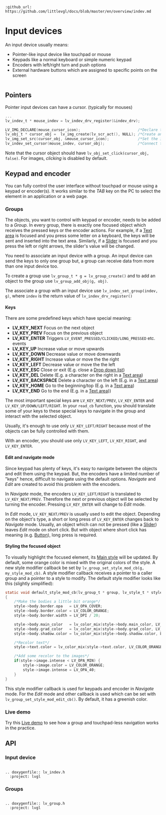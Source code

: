 ```eval_rst
:github_url: https://github.com/littlevgl/docs/blob/master/en/overview/indev.md
```
# Input devices

An input device usually means:
- Pointer-like input device like touchpad or mouse
- Keypads like a normal keyboard or simple numeric keypad
- Encoders with left/right turn and push options
- External hardware buttons which are assigned to specific points on the screen


``` important:: Before reading further, please read the [Porting](/porting/indev) section of Input devices
```

## Pointers

Pointer input devices can have a cursor. (typically for mouses)

```c
...
lv_indev_t * mouse_indev = lv_indev_drv_register(&indev_drv);

LV_IMG_DECLARE(mouse_cursor_icon);                          /*Declare the image file.*/
lv_obj_t * cursor_obj =  lv_img_create(lv_scr_act(), NULL); /*Create an image object for the cursor */
lv_img_set_src(cursor_obj, &mouse_cursor_icon);             /*Set the image source*/
lv_indev_set_cursor(mouse_indev, cursor_obj);               /*Connect the image  object to the driver*/

```

Note that the cursor object should have `lv_obj_set_click(cursor_obj, false)`.
For images, *clicking* is disabled by default.

## Keypad and encoder

You can fully control the user interface without touchpad or mouse using a keypad or encoder(s). It works similar to the *TAB* key on the PC to select the element in an application or a web page.

### Groups

The objects, you want to control with keypad or encoder, needs to be added to a *Group*.
In every group, there is exactly one focused object which receives the pressed keys or the encoder actions.
For example, if a [Text area](/object-types/ta) is focused and you press some letter on a keyboard, the keys will be sent and inserted into the text area.
Similarly, if a [Slider](/object-types/slider) is focused and you press the left or right arrows, the slider's value will be changed.

You need to associate an input device with a group. An input device can send the keys to only one group but, a group can receive data from more than one input device too.

To create a group use `lv_group_t * g = lv_group_create()` and to add an object to the group use `lv_group_add_obj(g, obj)`.

The associate a group with an input device use `lv_indev_set_group(indev, g)`, where `indev` is the return value of `lv_indev_drv_register()`

#### Keys
There are some predefined keys which have special meaning:
- **LV_KEY_NEXT** Focus on the next object
- **LV_KEY_PREV** Focus on the previous object
- **LV_KEY_ENTER** Triggers `LV_EVENT_PRESSED/CLICKED/LONG_PRESSED` etc. events
- **LV_KEY_UP** Increase value or move upwards
- **LV_KEY_DOWN** Decrease value or move downwards
- **LV_KEY_RIGHT** Increase value or move the the right
- **LV_KEY_LEFT** Decrease value or move the the left
- **LV_KEY_ESC**  Close or exit (E.g. close a [Drop down list](/object-types/ddlist))
- **LV_KEY_DEL**  Delete (E.g. a character on the right in a [Text area](/object-types/ta))
- **LV_KEY_BACKSPACE** Delete a character on the left (E.g. in a [Text area](/object-types/ta))
- **LV_KEY_HOME** Go to the beginning/top (E.g. in a [Text area](/object-types/ta))
- **LV_KEY_END** Go to the end (E.g. in a [Text area](/object-types/ta)))

The most important special keys are `LV_KEY_NEXT/PREV`, `LV_KEY_ENTER` and `LV_KEY_UP/DOWN/LEFT/RIGHT`.
In your `read_cb` function, you should translate some of your keys to these special keys to navigate in the group and interact with the selected object.

Usually, it's enough to use only `LV_KEY_LEFT/RIGHT` because most of the objects can be fully controlled with them.

With an encoder, you should use only `LV_KEY_LEFT`, `LV_KEY_RIGHT`, and `LV_KEY_ENTER`.

#### Edit and navigate mode

Since keypad has plenty of keys, it's easy to navigate between the objects and edit them using the keypad. But, the encoders have a limited number of "keys" hence, difficult to navigate using the default options. *Navigate* and *Edit* are created to avoid this problem with the encoders.

In *Navigate* mode, the encoders `LV_KEY_LEFT/RIGHT` is translated to `LV_KEY_NEXT/PREV`. Therefore the next or previous object will be selected by turning the encoder.
Pressing `LV_KEY_ENTER` will change to *Edit* mode.

In *Edit* mode, `LV_KEY_NEXT/PREV` is usually used to edit the object.
Depending on the object's type, a short or long press of `LV_KEY_ENTER` changes back to *Navigate* mode.
Usually, an object which can not be pressed (like a [Slider](/object-types/slider)) leaves *Edit* mode on short click. But with object where short click has meaning (e.g. [Button](/object-types/btn)), long press is required.

#### Styling the focused object
To visually highlight the focused element, its [Main style](/overview/style#use-the-styles) will be updated.
By default, some orange color is mixed with the original colors of the style.
A new style modifier callback be set by `lv_group_set_style_mod_cb(g, my_style_mod_cb)`. A style modifier callback receives a pointer to a caller group and a pointer to a style to modify.
The default style modifier looks like this (slightly simplified):
```c
static void default_style_mod_cb(lv_group_t * group, lv_style_t * style)
{
    /*Make the bodies a little bit orange*/
    style->body.border.opa   = LV_OPA_COVER;
    style->body.border.color = LV_COLOR_ORANGE;
    style->body.border.width = LV_DPI / 20;

    style->body.main_color   = lv_color_mix(style->body.main_color, LV_COLOR_ORANGE, LV_OPA_70);
    style->body.grad_color   = lv_color_mix(style->body.grad_color, LV_COLOR_ORANGE, LV_OPA_70);
    style->body.shadow.color = lv_color_mix(style->body.shadow.color, LV_COLOR_ORANGE, LV_OPA_60);

    /*Recolor text*/
    style->text.color = lv_color_mix(style->text.color, LV_COLOR_ORANGE, LV_OPA_70);

    /*Add some recolor to the images*/
    if(style->image.intense < LV_OPA_MIN) {
        style->image.color = LV_COLOR_ORANGE;
        style->image.intense = LV_OPA_40;
    }
}
```

This style modifier callback is used for keypads and encoder in *Navigate* mode.
For the *Edit* mode and other callback is used which can be set with `lv_group_set_style_mod_edit_cb()`. By default, it has a greenish color.


### Live demo

Try this [Live demo](https://littlevgl.com/demo-touchpadless) to see how a group and touchpad-less navigation works in the practice.

## API


### Input device

```eval_rst

.. doxygenfile:: lv_indev.h
  :project: lvgl

```

### Groups

```eval_rst

.. doxygenfile:: lv_group.h
  :project: lvgl

```
